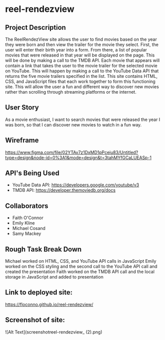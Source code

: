 # reel-rendezview

## Project Description
The ReelRendezView site allows the user to find movies based on the year they were born and then view the trailer for the movie they select. First, the user will enter their birth year into a form. From there, a list of popular movies that were released in that year will be displayed on the page. This will be done by making a call to the TMDB API. Each movie that appears will contain a link that takes the user to the movie trailer for the selected movie on YouTube. This will happen by making a call to the YouTube Data API that returns the five movie trailers specified in the list. This site contains HTML, CSS, and JavaScript files that each work together to form this functioning site. This will allow the user a fun and different way to discover new movies rather than scrolling through streaming platforms or the internet. 

## User Story
As a movie enthusiast, I want to search movies that were released the year I was born, so that I can discover new movies to watch in a fun way. 

## Wireframe
https://www.figma.com/file/02YTAv7z1DxMD1pPceiu83/Untitled?type=design&node-id=0%3A1&mode=design&t=3tahMYfGCaLUEASp-1

## API's Being Used
* YouTube Data API: https://developers.google.com/youtube/v3
* TMDB API: https://developer.themoviedb.org/docs 

## Collaborators
* Faith O'Connor
* Emily Kline
* Michael Cosand
* Samy Mackey

## Rough Task Break Down
Michael worked on HTML, CSS, and YouTube API calls in JavaScript
Emily worked on the CSS styling and the second call to the YouTube API call and created the presentation
Faith worked on the TMDB API call and the local storage in JavaScript and added to presentation

## Link to deployed site:
https://floconno.github.io/reel-rendezview/

## Screenshot of site:
![Alt Text](screenshotreel-rendezview_ (2).png)


